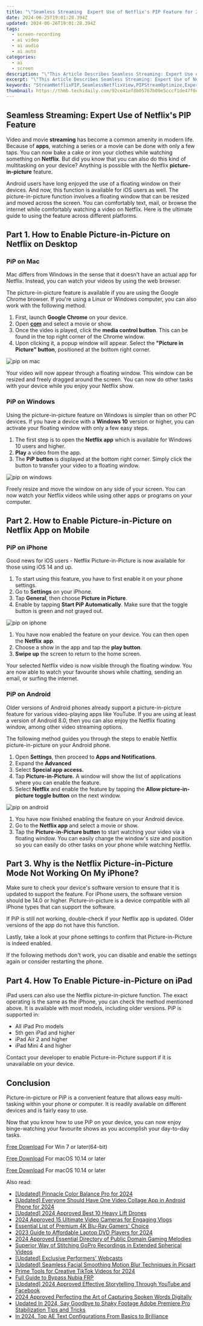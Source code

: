 ```yaml
---
title: "\"Seamless Streaming  Expert Use of Netflix's PIP Feature for 2024\""
date: 2024-06-25T19:01:28.394Z
updated: 2024-06-26T19:01:28.394Z
tags: 
  - screen-recording
  - ai video
  - ai audio
  - ai auto
categories: 
  - ai
  - screen
description: "\"This Article Describes Seamless Streaming: Expert Use of Netflix's PIP Feature for 2024\""
excerpt: "\"This Article Describes Seamless Streaming: Expert Use of Netflix's PIP Feature for 2024\""
keywords: "StreamNetflixPIP,SeamlessNetflixView,PIPStreamOptimize,ExpertPiPUsage,NetflixSeamlessWatch,SmoothNetflixPiPlay,OptimalPiFeatureUse"
thumbnail: https://thmb.techidaily.com/92ce41ef8b05767b09e5cccf1de47f0c1a1c9c1b0cd1ef1d90d54872beba93f1.jpg
---
```


## Seamless Streaming: Expert Use of Netflix's PIP Feature

Video and movie **streaming** has become a common amenity in modern life. Because of **apps**, watching a series or a movie can be done with only a few taps. You can now bake a cake or iron your clothes while watching something on **Netflix**. But did you know that you can also do this kind of multitasking on your device? Anything is possible with the Netflix **picture-in-picture** feature.

Android users have long enjoyed the use of a floating window on their devices. And now, this function is available for iOS users as well. The picture-in-picture function involves a floating window that can be resized and moved across the screen. You can comfortably text, mail, or browse the internet while comfortably watching a video on Netflix. Here is the ultimate guide to using the feature across different platforms.

## Part 1\. How to Enable Picture-in-Picture on Netflix on Desktop

### PiP on Mac

Mac differs from Windows in the sense that it doesn't have an actual app for Netflix. Instead, you can watch your videos by using the web browser.

The picture-in-picture feature is available if you are using the Google Chrome browser. If you're using a Linux or Windows computer, you can also work with the following method.

1. First, launch **Google Chrome** on your device.
1. Open [**com**](https://www.netflix.com/) and select a movie or show.
1. Once the video is played, click the **media control button**. This can be found in the top right corner of the Chrome window.
1. Upon clicking it, a popup window will appear. Select the **"Picture in Picture" button**, positioned at the bottom right corner.

![pip on mac](https://images.wondershare.com/filmora/article-images/2022/07/use-the-netflix-floating-window-feature-1.jpg)

Your video will now appear through a floating window. This window can be resized and freely dragged around the screen. You can now do other tasks with your device while you enjoy your Netflix show.

### PiP on Windows

Using the picture-in-picture feature on Windows is simpler than on other PC devices. If you have a device with a **Windows 10** version or higher, you can activate your floating window with only a few easy steps.

1. The first step is to open the **Netflix app** which is available for Windows 10 users and higher.
1. **Play** a video from the app.
1. The **PiP** **button** is displayed at the bottom right corner. Simply click the button to transfer your video to a floating window.

![pip on windows](https://images.wondershare.com/filmora/article-images/2022/07/use-the-netflix-floating-window-feature-2.jpg)

Freely resize and move the window on any side of your screen. You can now watch your Netflix videos while using other apps or programs on your computer.

## Part 2\. How to Enable Picture-in-Picture on Netflix App on Mobile

### PiP on iPhone

Good news for iOS users - Netflix Picture-in-Picture is now available for those using iOS 14 and up.

1. To start using this feature, you have to first enable it on your phone settings.
1. Go to **Settings** on your iPhone.
1. Tap **General**, then choose **Picture in Picture**.
1. Enable by tapping **Start PiP Automatically**. Make sure that the toggle button is green and not grayed out.

![pip on iphone](https://images.wondershare.com/filmora/article-images/2022/07/use-the-netflix-floating-window-feature-3.jpg)

1. You have now enabled the feature on your device. You can then open the **Netflix** **app**.
1. Choose a show in the app and tap the **play button**.
1. **Swipe up** the screen to return to the home screen.

Your selected Netflix video is now visible through the floating window. You are now able to watch your favourite shows while chatting, sending an email, or surfing the internet.

### PiP on Android

Older versions of Android phones already support a picture-in-picture feature for various video-playing apps like YouTube. If you are using at least a version of Android 8.0, then you can also enjoy the Netflix floating window, among other video streaming options.

The following method guides you through the steps to enable Netflix picture-in-picture on your Android phone.

1. Open **Settings**, then proceed to **Apps and Notifications**.
1. Expand the **Advanced**
1. Select **Special app access.**
1. Tap **Picture-in-Picture.** A window will show the list of applications where you can enable the feature.
1. Select **Netflix** and enable the feature by tapping the **Allow picture-in-picture toggle button** on the next window.

![pip on android](https://images.wondershare.com/filmora/article-images/2022/07/use-the-netflix-floating-window-feature-4.jpg)

1. You have now finished enabling the feature on your Android device.
1. Go to the **Netflix app** and select a movie or show.
1. Tap the **Picture-in-Picture button** to start watching your video via a floating window. You can easily change the window's size and position so you can easily do other tasks on your phone while watching Netflix.

## Part 3\. Why is the Netflix Picture-in-Picture Mode Not Working On My iPhone?

Make sure to check your device's software version to ensure that it is updated to support the feature. For iPhone users, the software version should be 14.0 or higher. Picture-in-picture is a device compatible with all iPhone types that can support the software.

If PiP is still not working, double-check if your Netflix app is updated. Older versions of the app do not have this function.

Lastly, take a look at your phone settings to confirm that Picture-in-Picture is indeed enabled.

If the following methods don't work, you can disable and enable the settings again or consider restarting the phone.

## Part 4\. How To Enable Picture-in-Picture on iPad

iPad users can also use the Netflix picture-in-picture function. The exact operating is the same as the iPhone, you can check the method mentioned above. It is available with most models, including older versions. PiP is supported in:

* All iPad Pro models
* 5th gen iPad and higher
* iPad Air 2 and higher
* iPad Mini 4 and higher

Contact your developer to enable Picture-in-Picture support if it is unavailable on your device.

## Conclusion

Picture-in-picture or PiP is a convenient feature that allows easy multi-tasking within your phone or computer. It is readily available on different devices and is fairly easy to use.

Now that you know how to use PiP on your device, you can now enjoy binge-watching your favourite shows as you accomplish your day-to-day tasks.

[Free Download](https://tools.techidaily.com/wondershare/filmora/download/) For Win 7 or later(64-bit)

[Free Download](https://tools.techidaily.com/wondershare/filmora/download/) For macOS 10.14 or later

[Free Download](https://tools.techidaily.com/wondershare/filmora/download/) For macOS 10.14 or later

<ins class="adsbygoogle"
     style="display:block"
     data-ad-format="autorelaxed"
     data-ad-client="ca-pub-7571918770474297"
     data-ad-slot="1223367746"></ins>

<ins class="adsbygoogle"
     style="display:block"
     data-ad-format="autorelaxed"
     data-ad-client="ca-pub-7571918770474297"
     data-ad-slot="1223367746"></ins>



<ins class="adsbygoogle"
     style="display:block"
     data-ad-client="ca-pub-7571918770474297"
     data-ad-slot="8358498916"
     data-ad-format="auto"
     data-full-width-responsive="true"></ins>


<span class="atpl-alsoreadstyle">Also read:</span>
<div><ul>
<li><a href="https://fox-helps.techidaily.com/updated-pinnacle-color-balance-pro-for-2024/"><u>[Updated] Pinnacle Color Balance Pro for 2024</u></a></li>
<li><a href="https://fox-helps.techidaily.com/updated-everyone-should-have-one-video-collage-app-in-android-phone-for-2024/"><u>[Updated] Everyone Should Have One Video Collage App in Android Phone for 2024</u></a></li>
<li><a href="https://fox-helps.techidaily.com/updated-2024-approved-best-10-heavy-lift-drones/"><u>[Updated] 2024 Approved  Best 10 Heavy Lift Drones</u></a></li>
<li><a href="https://fox-helps.techidaily.com/2024-approved-15-ultimate-video-cameras-for-engaging-vlogs/"><u>2024 Approved  15 Ultimate Video Cameras for Engaging Vlogs</u></a></li>
<li><a href="https://fox-helps.techidaily.com/essential-list-of-premium-4k-blu-ray-gamers-choice/"><u>Essential List of Premium 4K Blu-Ray Gamers' Choice</u></a></li>
<li><a href="https://fox-helps.techidaily.com/2023-guide-to-affordable-laptop-dvd-players-for-2024/"><u>2023 Guide to Affordable Laptop DVD Players for 2024</u></a></li>
<li><a href="https://fox-helps.techidaily.com/2024-approved-essential-directory-of-public-domain-gaming-melodies/"><u>2024 Approved  Essential Directory of Public Domain Gaming Melodies</u></a></li>
<li><a href="https://extra-information.techidaily.com/superior-way-of-stitching-gopro-recordings-in-extended-spherical-videos/"><u>Superior Way of Stitching GoPro Recordings in Extended Spherical Videos</u></a></li>
<li><a href="https://some-techniques.techidaily.com/updated-exclusive-performers-webcasts/"><u>[Updated] Exclusive Performers' Webcasts</u></a></li>
<li><a href="https://extra-skills.techidaily.com/updated-seamless-facial-smoothing-motion-blur-techniques-in-picsart/"><u>[Updated] Seamless Facial Smoothing  Motion Blur Techniques in Picsart</u></a></li>
<li><a href="https://tiktok-video-recordings.techidaily.com/prime-tools-for-creative-tiktok-videos-for-2024/"><u>Prime Tools for Creative TikTok Videos for 2024</u></a></li>
<li><a href="https://bypass-frp.techidaily.com/full-guide-to-bypass-nubia-frp-by-drfone-android/"><u>Full Guide to Bypass Nubia FRP</u></a></li>
<li><a href="https://facebook-video-recording.techidaily.com/updated-2024-approved-effective-storytelling-through-youtube-and-facebook/"><u>[Updated] 2024 Approved  Effective Storytelling Through YouTube and Facebook</u></a></li>
<li><a href="https://extra-approaches.techidaily.com/2024-approved-perfecting-the-art-of-capturing-spoken-words-digitally/"><u>2024 Approved  Perfecting the Art of Capturing Spoken Words Digitally</u></a></li>
<li><a href="https://video-content-creator.techidaily.com/updated-in-2024-say-goodbye-to-shaky-footage-adobe-premiere-pro-stabilization-tips-and-tricks/"><u>Updated In 2024, Say Goodbye to Shaky Footage Adobe Premiere Pro Stabilization Tips and Tricks</u></a></li>
<li><a href="https://some-approaches.techidaily.com/in-2024-top-ae-text-configurations-from-basics-to-brilliance/"><u>In 2024, Top AE Text Configurations  From Basics to Brilliance</u></a></li>
</ul></div>
